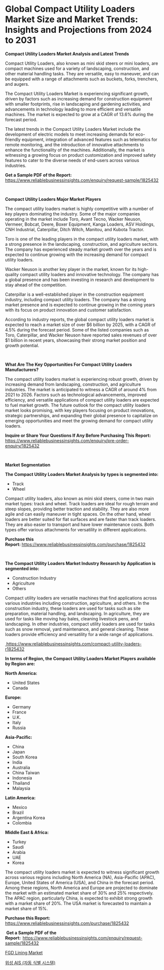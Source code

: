 <p><h1>Global Compact Utility Loaders Market Size and Market Trends: Insights and Projections from 2024 to 2031</h1></p><p><strong>Compact Utility Loaders Market Analysis and Latest Trends</strong></p>
<p><p>Compact Utility Loaders, also known as mini skid steers or mini loaders, are compact machines used for a variety of landscaping, construction, and other material handling tasks. They are versatile, easy to maneuver, and can be equipped with a range of attachments such as buckets, forks, trenchers, and augers.</p><p>The Compact Utility Loaders Market is experiencing significant growth, driven by factors such as increasing demand for construction equipment with smaller footprints, rise in landscaping and gardening activities, and advancements in technology leading to more efficient and versatile machines. The market is expected to grow at a CAGR of 13.6% during the forecast period.</p><p>The latest trends in the Compact Utility Loaders Market include the development of electric models to meet increasing demands for eco-friendly equipment, integration of advanced features such as telematics for remote monitoring, and the introduction of innovative attachments to enhance the functionality of the machines. Additionally, the market is witnessing a growing focus on product customization and improved safety features to cater to the diverse needs of end-users across various industries.</p></p>
<p><strong>Get a Sample PDF of the Report:&nbsp;</strong> <a href="https://www.reliablebusinessinsights.com/enquiry/request-sample/1825432">https://www.reliablebusinessinsights.com/enquiry/request-sample/1825432</a></p>
<p>&nbsp;</p>
<p><strong>Compact Utility Loaders Major Market Players</strong></p>
<p><p>The compact utility loaders market is highly competitive with a number of key players dominating the industry. Some of the major companies operating in the market include Toro, Avant Tecno, Wacker Neuson, Vermeer, Bobcat, Deere, Boxer Equipment, Kanga Loaders, ASV Holdings, CNH Industrial, Caterpillar, Ditch Witch, Manitou, and Kubota Tractor.</p><p>Toro is one of the leading players in the compact utility loaders market, with a strong presence in the landscaping, construction, and agriculture sectors. The company has experienced steady market growth over the years and is expected to continue growing with the increasing demand for compact utility loaders.</p><p>Wacker Neuson is another key player in the market, known for its high-quality compact utility loaders and innovative technology. The company has a global presence and has been investing in research and development to stay ahead of the competition.</p><p>Caterpillar is a well-established player in the construction equipment industry, including compact utility loaders. The company has a strong market presence and is expected to continue growing in the coming years with its focus on product innovation and customer satisfaction.</p><p>According to industry reports, the global compact utility loaders market is expected to reach a market size of over $6 billion by 2025, with a CAGR of 4.5% during the forecast period. Some of the listed companies such as Toro, Caterpillar, and Wacker Neuson have reported sales revenues of over $1 billion in recent years, showcasing their strong market position and growth potential.</p></p>
<p>&nbsp;</p>
<p><strong>What Are The Key Opportunities For Compact Utility Loaders Manufacturers?</strong></p>
<p><p>The compact utility loaders market is experiencing robust growth, driven by increasing demand from landscaping, construction, and agriculture industries. The market is anticipated to witness a CAGR of around 4% from 2021 to 2026. Factors such as technological advancements, improved efficiency, and versatile applications of compact utility loaders are expected to fuel market growth. The future outlook for the compact utility loaders market looks promising, with key players focusing on product innovations, strategic partnerships, and expanding their global presence to capitalize on emerging opportunities and meet the growing demand for compact utility loaders.</p></p>
<p><strong>Inquire or Share Your Questions If Any Before Purchasing This Report:</strong> <a href="https://www.reliablebusinessinsights.com/enquiry/pre-order-enquiry/1825432">https://www.reliablebusinessinsights.com/enquiry/pre-order-enquiry/1825432</a></p>
<p>&nbsp;</p>
<p><strong>Market Segmentation</strong></p>
<p><strong>The Compact Utility Loaders Market Analysis by types is segmented into:</strong></p>
<p><ul><li>Track</li><li>Wheel</li></ul></p>
<p><p>Compact utility loaders, also known as mini skid steers, come in two main market types: track and wheel. Track loaders are ideal for rough terrain and steep slopes, providing better traction and stability. They are also more agile and can easily maneuver in tight spaces. On the other hand, wheel loaders are better suited for flat surfaces and are faster than track loaders. They are also easier to transport and have lower maintenance costs. Both types offer various attachments for versatility in different applications.</p></p>
<p><strong>Purchase this Report:&nbsp;</strong><a href="https://www.reliablebusinessinsights.com/purchase/1825432">https://www.reliablebusinessinsights.com/purchase/1825432</a></p>
<p>&nbsp;</p>
<p><strong>The Compact Utility Loaders Market Industry Research by Application is segmented into:</strong></p>
<p><ul><li>Construction Industry</li><li>Agriculture</li><li>Others</li></ul></p>
<p><p>Compact utility loaders are versatile machines that find applications across various industries including construction, agriculture, and others. In the construction industry, these loaders are used for tasks such as site preparation, material handling, and landscaping. In agriculture, they are used for tasks like moving hay bales, cleaning livestock pens, and landscaping. In other industries, compact utility loaders are used for tasks such as snow removal, yard maintenance, and general cleaning. These loaders provide efficiency and versatility for a wide range of applications.</p></p>
<p><a href="https://www.reliablebusinessinsights.com/compact-utility-loaders-r1825432">&nbsp;https://www.reliablebusinessinsights.com/compact-utility-loaders-r1825432</a></p>
<p><strong>In terms of Region, the Compact Utility Loaders Market Players available by Region are:</strong></p>
<p>
    <p> <strong> North America: </strong>
        <ul>
            <li>United States</li>
            <li>Canada</li>
        </ul>
        </p> 
    <p> <strong> Europe: </strong>
        <ul>
            <li>Germany</li>
            <li>France</li>
            <li>U.K.</li>
            <li>Italy</li>
            <li>Russia</li>
        </ul>
        </p> 
    <p> <strong> Asia-Pacific: </strong>
        <ul>
            <li>China</li>
            <li>Japan</li>
            <li>South Korea</li>
            <li>India</li>
            <li>Australia</li>
            <li>China Taiwan</li>
            <li>Indonesia</li>
            <li>Thailand</li>
            <li>Malaysia</li>
        </ul>
        </p> 
    <p> <strong> Latin America: </strong>
        <ul>
            <li>Mexico</li>
            <li>Brazil</li>
            <li>Argentina Korea</li>
            <li>Colombia</li>
        </ul>
        </p> 
    <p> <strong> Middle East & Africa: </strong>
        <ul>
            <li>Turkey</li>
            <li>Saudi</li>
            <li>Arabia</li>
            <li>UAE</li>
            <li>Korea</li>
        </ul>
    </p>
    </p>
<p><p>The compact utility loaders market is expected to witness significant growth across various regions including North America (NA), Asia-Pacific (APAC), Europe, United States of America (USA), and China in the forecast period. Among these regions, North America and Europe are projected to dominate the market with an estimated market share of 30% and 25% respectively. The APAC region, particularly China, is expected to exhibit strong growth with a market share of 20%. The USA market is forecasted to maintain a market share of 15%.</p></p>
<p><strong>Purchase this Report: </strong><a href="https://www.reliablebusinessinsights.com/purchase/1825432">https://www.reliablebusinessinsights.com/purchase/1825432</a></p>
<p>&nbsp;<strong>Get a Sample PDF of the Report:&nbsp;&nbsp;</strong><a href="https://www.reliablebusinessinsights.com/enquiry/request-sample/1825432">https://www.reliablebusinessinsights.com/enquiry/request-sample/1825432</a></p>
<p><strong></strong></p>
<p><p><a href="https://view.publitas.com/reportprime-1/comprehensive-analysis-of-the-global-fgd-lining-market-growth-trends-market-forecasts-2024-2031/">FGD Lining Market</a></p><p><a href="https://github.com/raap8632/Market-Research-Report-List-2/blob/main/1198745167044.md">위성 AIS (자동 식별 시스템)</a></p></p>